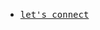 
<!--
**garaven/garaven** is a ✨ _special_ ✨ repository because its `README.md` (this file) appears on your GitHub profile.

Here are some ideas to get you started:

- 🔭 I’m currently working on ...
- 🌱 I’m currently learning ...
- 👯 I’m looking to collaborate on ...
- 🤔 I’m looking for help with ...
- 💬 Ask me about ...
- 📫 How to reach me: ...
- 😄 Pronouns: ...
- ⚡ Fun fact: ...
-->
<ul>
<!--   <li>
    <samp>
      <a href="https://garaven.vercel.app">portfolio</a>
    </samp>
  </li> -->
<!--   <li>
    <samp>
      <a href="https://github.com/garaven/dotfiles">dotfiles</a>
    </samp>
  </li> -->
  <li>
    <samp>
      <a href="mailto:garaven.camilo@gmail.com">let's connect</a>
    </samp>
  </li>
</ul>

